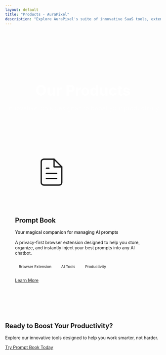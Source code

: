 ```yaml
---
layout: default
title: "Products - AuraPixel"
description: "Explore AuraPixel's suite of innovative SaaS tools, extensions, and apps designed to boost your productivity."
---
```


<section class="page-header">
  <div class="container">
    <h1>Our Products</h1>
    <p>Innovative tools designed to boost your productivity</p>
  </div>
</section>

<section class="products-showcase-section">
  <div class="container">
    <div class="products-grid">
      <div class="product-showcase-card">
        <div class="product-image">
          <svg xmlns="http://www.w3.org/2000/svg" width="100" height="100" viewBox="0 0 24 24" fill="none" stroke="currentColor" stroke-width="1" stroke-linecap="round" stroke-linejoin="round" style="margin: 2rem auto;"><path d="M14 2H6a2 2 0 0 0-2 2v16a2 2 0 0 0 2 2h12a2 2 0 0 0 2-2V8z"></path><polyline points="14 2 14 8 20 8"></polyline><line x1="16" y1="13" x2="8" y2="13"></line><line x1="16" y1="17" x2="8" y2="17"></line><polyline points="10 9 9 9 8 9"></polyline></svg>
        </div>
        <div class="product-content">
          <h2>Prompt Book</h2>
          <p class="product-tagline">Your magical companion for managing AI prompts</p>
          <p>A privacy-first browser extension designed to help you store, organize, and instantly inject your best prompts into any AI chatbot.</p>
          <div class="product-features">
            <span class="feature-tag">Browser Extension</span>
            <span class="feature-tag">AI Tools</span>
            <span class="feature-tag">Productivity</span>
          </div>
          <a href="{{ site.baseurl }}/products/prompt-book" class="btn btn-primary">Learn More</a>
        </div>
      </div>
    </div>
  </div>
</section>

<section class="cta-section">
  <div class="container">
    <h2>Ready to Boost Your Productivity?</h2>
    <p>Explore our innovative tools designed to help you work smarter, not harder.</p>
    <a href="{{ site.baseurl }}/products/prompt-book" class="btn btn-lg">Try Prompt Book Today</a>
  </div>
</section>

<style>
  .page-header {
    padding: 6rem 0 3rem;
    text-align: center;
    background: var(--gradient-primary);
    color: white;
    margin-bottom: 4rem;
  }
  
  .page-header h1 {
    font-size: 3rem;
    margin-bottom: 1rem;
  }
  
  .page-header p {
    font-size: 1.25rem;
    opacity: 0.9;
    max-width: 600px;
    margin: 0 auto;
  }
  
  .products-showcase-section {
    padding: 0 0 4rem;
  }
  
  .products-grid {
    display: grid;
    grid-template-columns: 1fr;
    gap: 3rem;
  }
  
  .product-showcase-card {
    display: flex;
    flex-wrap: wrap;
    background-color: var(--color-card-bg);
    border-radius: 0.5rem;
    overflow: hidden;
    box-shadow: 0 4px 6px var(--color-card-shadow);
    transition: transform 0.3s ease, box-shadow 0.3s ease;
    position: relative;
  }
  
  .product-showcase-card:hover {
    transform: translateY(-5px);
    box-shadow: 0 10px 15px var(--color-card-shadow);
  }
  
  .product-showcase-card.coming-soon {
    opacity: 0.8;
  }
  
  .coming-soon-badge {
    position: absolute;
    top: 1rem;
    right: 1rem;
    background-color: var(--color-text-secondary);
    color: white;
    padding: 0.25rem 0.75rem;
    border-radius: 2rem;
    font-size: 0.75rem;
    font-weight: 600;
  }
  
  .product-image {
    flex: 0 0 300px;
    background-color: var(--color-bg-secondary);
    display: flex;
    align-items: center;
    justify-content: center;
    color: var(--color-primary);
  }
  
  .product-content {
    flex: 1;
    padding: 2rem;
    min-width: 300px;
  }
  
  .product-tagline {
    color: var(--color-primary);
    font-weight: 500;
    margin-bottom: 1rem;
  }
  
  .product-features {
    margin: 1.5rem 0;
    display: flex;
    flex-wrap: wrap;
    gap: 0.5rem;
  }
  
  .feature-tag {
    background-color: var(--color-bg-secondary);
    color: var(--color-text-secondary);
    padding: 0.25rem 0.75rem;
    border-radius: 2rem;
    font-size: 0.75rem;
  }
  
  .btn.disabled {
    opacity: 0.6;
    cursor: not-allowed;
  }
  
  @media (min-width: 992px) {
    .product-showcase-card {
      flex-wrap: nowrap;
    }
  }
</style>
